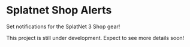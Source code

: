 # Splatnet Shop Alerts
Set notifications for the SplatNet 3 Shop gear!

This project is still under development. Expect to see more details soon!
